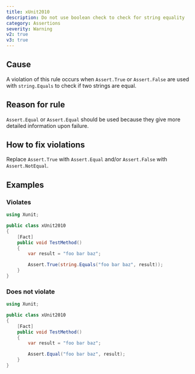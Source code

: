 ```yaml
---
title: xUnit2010
description: Do not use boolean check to check for string equality
category: Assertions
severity: Warning
v2: true
v3: true
---
```


## Cause

A violation of this rule occurs when `Assert.True` or `Assert.False` are used with `string.Equals` to check if two strings are equal.

## Reason for rule

`Assert.Equal` or `Assert.Equal` should be used because they give more detailed information upon failure.

## How to fix violations

Replace `Assert.True` with `Assert.Equal` and/or `Assert.False` with `Assert.NotEqual`.

## Examples

### Violates

```csharp
using Xunit;

public class xUnit2010
{
    [Fact]
    public void TestMethod()
    {
        var result = "foo bar baz";

        Assert.True(string.Equals("foo bar baz", result));
    }
}
```

### Does not violate

```csharp
using Xunit;

public class xUnit2010
{
    [Fact]
    public void TestMethod()
    {
        var result = "foo bar baz";

        Assert.Equal("foo bar baz", result);
    }
}
```
